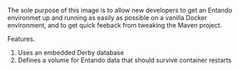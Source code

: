 The sole purpose of this image is to allow new developers to get an Entando 
environmet up and running as easily as possible on a vanilla Docker environment, 
and to get quick feeback from tweaking the Maven project.

Features.
1. Uses an embedded Derby database
2. Defines a volume for Entando data that should survive container restarts